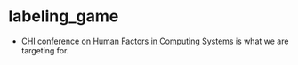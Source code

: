 # labeling_game

- [CHI conference on Human Factors in Computing Systems](https://chi2024.acm.org/for-authors/papers/) is what we are targeting for.
